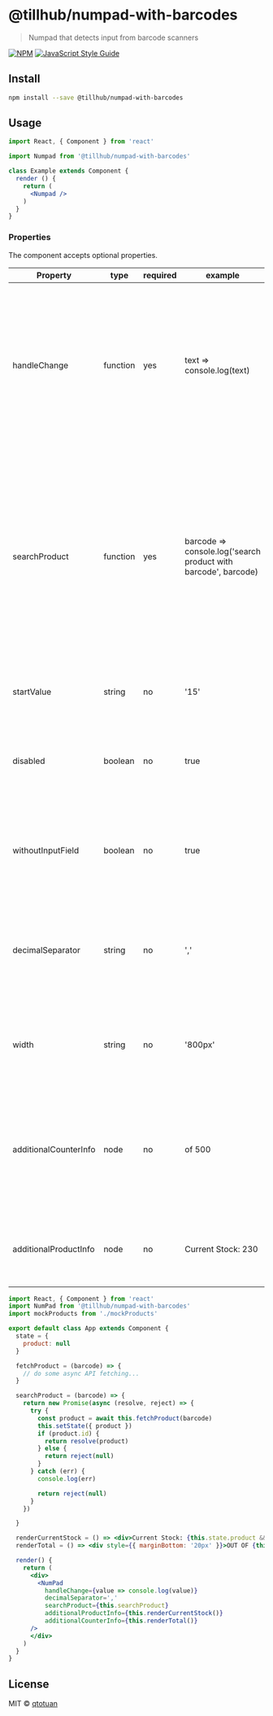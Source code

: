# @tillhub/numpad-with-barcodes
> Numpad that detects input from barcode scanners

[![NPM](https://img.shields.io/npm/v/@tillhub/numpad-with-barcodes.svg)](https://www.npmjs.com/package/@tillhub/numpad-with-barcodes) [![JavaScript Style Guide](https://img.shields.io/badge/code_style-standard-brightgreen.svg)](https://standardjs.com)

## Install

```bash
npm install --save @tillhub/numpad-with-barcodes
```

## Usage

```jsx
import React, { Component } from 'react'

import Numpad from '@tillhub/numpad-with-barcodes'

class Example extends Component {
  render () {
    return (
      <Numpad />
    )
  }
}
```

### Properties

The component accepts optional properties.

| Property              | type     | required | example                                                        | default  | description                                                                                                                                                                                |
|-----------------------|----------|----------|----------------------------------------------------------------|----------|--------------------------------------------------------------------------------------------------------------------------------------------------------------------------------------------|
| handleChange          | function | yes      | text => console.log(text)                                      | n/a      | This function will be called with the current text in the input field. It is triggered on every click in the keypad and on every change in the input field.                                |
| searchProduct         | function | yes      | barcode => console.log('search product with barcode', barcode) | n/a      | This function (async optional) will be called with the result after a barcode has been scanned. The component expects a return value of either an object with product information or null. |
| startValue            | string   | no       | '15'                                                           | null     | The input field will be initiated with this value.                                                                                                                                         |
| disabled              | boolean  | no       | true                                                           | false    | If set to true, the input field and the keypad will be greyed out and disabled.                                                                                                            |
| withoutInputField     | boolean  | no       | true                                                           | false    | If set to true, the input field will merely display values but not accept manual entry.                                                                                                    |
| decimalSeparator      | string   | no       | ','                                                            | '.'      | Pass in optional decimal separator. For now, only ',' is allowed as an alternative to '.'.                                                                                                 |
| width                 | string   | no       | '800px'                                                        | '400px'  | Determines the width of the input field and keypad. Both will have equal width.                                                                                                            |
| additionalCounterInfo | node     | no       | <div>of 500</div>                                              | null     | Node will be displayed between the input field and the keypad. For example to indicate a total, e.g. 'of 500'.                                                                             |
| additionalProductInfo | node     | no       | <div>Current Stock: 230</div>                                  | null     | Node will be displayed under the product information field.                                                                                                                                |


```jsx
import React, { Component } from 'react'
import NumPad from '@tillhub/numpad-with-barcodes'
import mockProducts from './mockProducts'

export default class App extends Component {
  state = {
    product: null
  }

  fetchProduct = (barcode) => {
    // do some async API fetching...
  }

  searchProduct = (barcode) => {
    return new Promise(async (resolve, reject) => {
      try {
        const product = await this.fetchProduct(barcode)
        this.setState({ product })
        if (product.id) {
          return resolve(product)
        } else {
          return reject(null)
        }
      } catch (err) {
        console.log(err)

        return reject(null)
      }
    })

  }

  renderCurrentStock = () => <div>Current Stock: {this.state.product && this.state.product.stock && this.state.product.stock.qty}</div>
  renderTotal = () => <div style={{ marginBottom: '20px' }}>OUT OF {this.state.product && this.state.product.order_qty || '0'}</div>

  render() {
    return (
      <div>
        <NumPad
          handleChange={value => console.log(value)}
          decimalSeparator=','
          searchProduct={this.searchProduct}
          additionalProductInfo={this.renderCurrentStock()}
          additionalCounterInfo={this.renderTotal()}
      />
      </div>
    )
  }
}

```

## License

MIT © [qtotuan](https://github.com/qtotuan)
